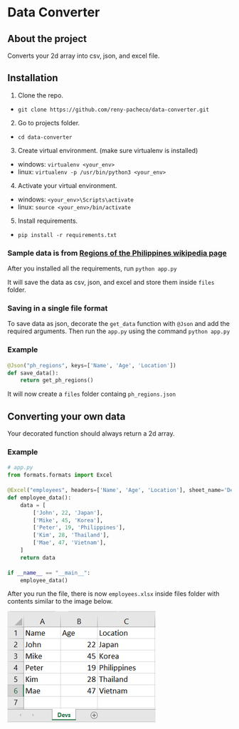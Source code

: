 # Data Converter

## About the project

Converts your 2d array into csv, json, and excel file.

## Installation

1. Clone the repo.

- `git clone https://github.com/reny-pacheco/data-converter.git`

2. Go to projects folder.

- `cd data-converter`

3. Create virtual environment. (make sure virtualenv is installed)

- windows: `virtualenv <your_env>`
- linux: `virtualenv -p /usr/bin/python3 <your_env>`

4. Activate your virtual environment.

- windows: `<your_env>\Scripts\activate`
- linux: `source <your_env>/bin/activate`

5. Install requirements.

- `pip install -r requirements.txt`

### Sample data is from [Regions of the Philippines wikipedia page](https://en.wikipedia.org/wiki/Regions_of_the_Philippines 'Regions of the Philippines')

After you installed all the requirements, run `python app.py`

It will save the data as csv, json, and excel and store them inside `files` folder.

### Saving in a single file format

To save data as json, decorate the `get_data` function with `@Json` and add the required arguments. Then run the `app.py` using the command `python app.py`

### Example

```python
@Json("ph_regions", keys=['Name', 'Age', 'Location'])
def save_data():
    return get_ph_regions()
```

It will now create a `files` folder containg `ph_regions.json`

## Converting your own data

Your decorated function should always return a 2d array.

### Example

```python
# app.py
from formats.formats import Excel

@Excel("employees", headers=['Name', 'Age', 'Location'], sheet_name='Devs')
def employee_data():
    data = [
        ['John', 22, 'Japan'],
        ['Mike', 45, 'Korea'],
        ['Peter', 19, 'Philippines'],
        ['Kim', 28, 'Thailand'],
        ['Mae', 47, 'Vietnam'],
    ]
    return data

if __name__ == "__main__":
    employee_data()
```

After you run the file, there is now `employees.xlsx` inside files folder with contents similar to the image below.

![Alt](/images/employees.png 'Title')
